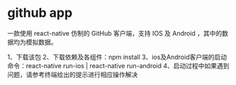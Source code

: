 # github app
一款使用 react-native 仿制的 GitHub 客户端，支持 IOS 及 Android ，其中的数据均为模拟数据。

1、下载该包
2、下载依赖及各组件：npm install
3、ios及Android客户端的启动命令：react-native run-ios | react-native run-android
4、启动过程中如果遇到问题，请参考终端给出的提示进行相应操作解决